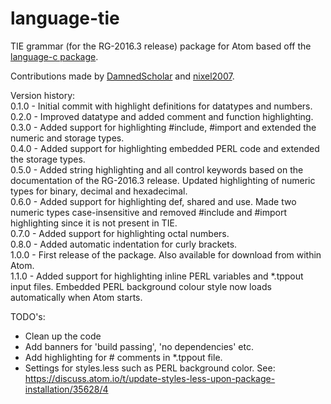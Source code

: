 # language-tie
TIE grammar (for the RG-2016.3 release) package for Atom based off the [language-c package](https://github.com/atom/language-c).

Contributions made by [DamnedScholar](https://github.com/DamnedScholar) and [nixel2007](https://github.com/nixel2007).

Version history:  
0.1.0 - Initial commit with highlight definitions for datatypes and numbers.  
0.2.0 - Improved datatype and added comment and function highlighting.  
0.3.0 - Added support for highlighting #include, #import and extended the numeric and storage types.  
0.4.0 - Added support for highlighting embedded PERL code and extended the storage types.  
0.5.0 - Added string highlighting and all control keywords based on the documentation of the RG-2016.3 release. Updated highlighting of numeric types for binary, decimal and hexadecimal.  
0.6.0 - Added support for highlighting def, shared and use. Made two numeric types case-insensitive and removed #include and #import highlighting since it is not present in TIE.  
0.7.0 - Added support for highlighting octal numbers.  
0.8.0 - Added automatic indentation for curly brackets.  
1.0.0 - First release of the package. Also available for download from within Atom.  
1.1.0 - Added support for highlighting inline PERL variables and *.tppout input files. Embedded PERL background colour style now loads automatically when Atom starts.

TODO's:
- Clean up the code  
- Add banners for 'build passing', 'no dependencies' etc.  
- Add highlighting for # comments in *.tppout file.  
- Settings for styles.less such as PERL background color. See: https://discuss.atom.io/t/update-styles-less-upon-package-installation/35628/4
